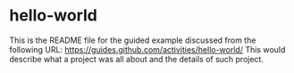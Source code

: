 # hello-world

This is the README file for the guided example discussed from the following URL: https://guides.github.com/activities/hello-world/
This would describe what a project was all about and the details of such project.
